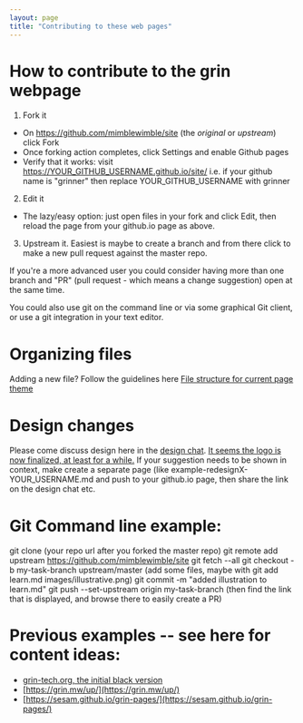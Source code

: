 ```yaml
---
layout: page
title: "Contributing to these web pages"
---
```


# How to contribute to the grin webpage

1. Fork it
  - On https://github.com/mimblewimble/site (the _original_ or _upstream_) click Fork
  - Once forking action completes, click Settings and enable Github pages
  - Verify that it works: visit https://YOUR_GITHUB_USERNAME.github.io/site/
    i.e. if your github name is "grinner" then replace YOUR_GITHUB_USERNAME with grinner
2. Edit it
  - The lazy/easy option: just open files in your fork and click Edit, then reload the page from your github.io page as above.
3. Upstream it.
   Easiest is maybe to create a branch and from there click to make a new pull request against the master repo.

If you're a more advanced user you could consider having more than one branch and "PR" (pull request - which means a change suggestion) open at the same time.

You could also use git on the command line or via some graphical Git client, or use a git integration in your text editor.

# Organizing files
Adding a new file? Follow the guidelines here [File structure for current page theme](https://github.com/mmistakes/so-simple-theme#structure)

# Design changes
Please come discuss design here in the [design chat](https://gitter.im/grin_community/design).
[It seems the logo is now finalized, at least for a while.](https://github.com/mimblewimble/site/issues/7)
If your suggestion needs to be shown in context, make create a separate page (like example-redesignX-YOUR_USERNAME.md and push to your github.io page, then share the link on the design chat etc.

# Git Command line example:
git clone (your repo url after you forked the master repo)
git remote add upstream https://github.com/mimblewimble/site
git fetch --all
git checkout -b my-task-branch upstream/master
(add some files, maybe with git add learn.md images/illustrative.png)
git commit -m "added illustration to learn.md"
git push --set-upstream origin my-task-branch
(then find the link that is displayed, and browse there to easily create a PR)

# Previous examples -- see here for content ideas:
- [grin-tech.org, the initial black version](https://web.archive.org/web/20180917135841/http://grin-tech.org)
- [https://grin.mw/up/](https://grin.mw/up/)
- [https://sesam.github.io/grin-pages/](https://sesam.github.io/grin-pages/)
